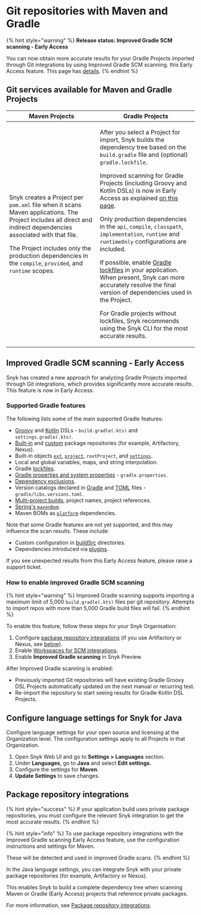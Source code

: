 # Git repositories with Maven and Gradle

{% hint style="warning" %}
**Release status: Improved Gradle SCM scanning - Early Access**

You can now obtain more accurate results for your Gradle Projects imported through Git integrations by using Improved Gradle SCM scanning. this Early Access feature. This page has [details](git-repositories-with-maven-and-gradle.md#improved-gradle-scm-scanning-early-access).
{% endhint %}

## Git services available for Maven and Gradle Projects

| Maven Projects                                                                                                                                                                                                                                                                                                                              | Gradle Projects                                                                                                                                                                                                                                                                                                                                                                                                                                                                                                                                                                                                                                                                                                                                                                                                                                                                                                                                                                                                                            |
| ------------------------------------------------------------------------------------------------------------------------------------------------------------------------------------------------------------------------------------------------------------------------------------------------------------------------------------------- | ------------------------------------------------------------------------------------------------------------------------------------------------------------------------------------------------------------------------------------------------------------------------------------------------------------------------------------------------------------------------------------------------------------------------------------------------------------------------------------------------------------------------------------------------------------------------------------------------------------------------------------------------------------------------------------------------------------------------------------------------------------------------------------------------------------------------------------------------------------------------------------------------------------------------------------------------------------------------------------------------------------------------------------------ |
| <p>Snyk creates a Project per <code>pom.xml</code> file when it scans Maven applications. The Project includes all direct and indirect dependencies associated with that file. </p><p></p><p>The Project includes only the production dependencies in the <code>compile</code>, <code>provided</code>, and <code>runtime</code> scopes.</p> | <p></p><p>After you select a Project for import, Snyk builds the dependency tree based on the <code>build.gradle</code> file and (optional) <code>gradle.lockfile</code>. </p><p></p><p>Improved scanning for Gradle Projects (including Groovy and Kotlin DSLs) is now in Early Access as explained <a href="git-repositories-with-maven-and-gradle.md#improved-gradle-scm-scanning-early-access">on this page</a>.</p><p></p><p>Only production dependencies in the <code>api</code>, <code>compile</code>, <code>classpath</code>, <code>implementation</code>, <code>runtime</code> and <code>runtimeOnly</code> configurations are included. </p><p></p><p>If possible, enable <a href="https://docs.gradle.org/current/userguide/dependency_locking.html">Gradle lockfiles</a> in your application. When present, Snyk can more accurately resolve the final version of dependencies used in the Project. </p><p></p><p>For Gradle projects without lockfiles, Snyk recommends using the Snyk CLI for the most accurate results.</p> |

## Improved Gradle SCM scanning - Early Access

Snyk has created a new approach for analyzing Gradle Projects imported through Git integrations, which provides significantly more accurate results. This feature is now in Early Access.

### Supported Gradle features&#x20;

The following lists some of the main supported Gradle features:

* [Groovy](https://docs.gradle.org/current/userguide/groovy\_build\_script\_primer.html) and [Kotlin](https://docs.gradle.org/current/userguide/kotlin\_dsl.html) DSLs - `build.gradle(.kts)` and `settings.gradle(.kts)`.
* [Built-in](https://docs.gradle.org/current/userguide/declaring\_repositories.html#sec:declaring\_public\_repository) and [custom](https://docs.gradle.org/current/userguide/declaring\_repositories.html#sec:declaring\_custom\_repository) package repositories (for example, Artifactory, Nexus).
* Built-in objects [`ext`](https://docs.gradle.org/current/dsl/org.gradle.api.plugins.ExtraPropertiesExtension.html), [`project`](https://docs.gradle.org/current/dsl/org.gradle.api.Project.html), `rootProject`, and [`settings`](https://docs.gradle.org/current/dsl/org.gradle.api.initialization.Settings.html).
* Local and global variables, maps, and string interpolation.
* Gradle [lockfiles](https://docs.gradle.org/current/userguide/dependency\_locking.html).
* [Gradle properties and system properties](https://docs.gradle.org/current/userguide/build\_environment.html#sec:gradle\_system\_properties) - `gradle.properties`.
* [Dependency exclusions](https://docs.gradle.org/current/userguide/dependency\_downgrade\_and\_exclude.html#sec:excluding-transitive-deps).
* Version catalogs declared in [Gradle](https://docs.gradle.org/current/userguide/platforms.html#sub:version-catalog-declaration) and [TOML](https://docs.gradle.org/current/userguide/platforms.html#sub::toml-dependencies-format) files - `gradle/libs.versions.toml`.
* [Multi-project builds](https://docs.gradle.org/current/userguide/declaring\_dependencies\_between\_subprojects.html), project names, project references.
* [Spring's `mavenBom`](https://docs.spring.io/dependency-management-plugin/docs/current/reference/html/#dependency-management-configuration-bom-import).
* Maven BOMs as [`platform`](https://docs.gradle.org/current/userguide/platforms.html#sub:using-platform-to-control-transitive-deps) dependencies.

Note that some Gradle features are not yet supported, and this may influence the scan results. These include:

* Custom configuration in [buildSrc](https://docs.gradle.org/current/userguide/organizing\_gradle\_projects.html#sec:build\_sources) directories.
* Dependencies introduced via [plugins](https://docs.gradle.org/current/userguide/plugins.html).

If you see unexpected results from this Early Access feature, please raise a support ticket.

### How to enable improved Gradle SCM scanning

{% hint style="warning" %}
Improved Gradle scanning supports importing a maximum limit of 5,000 `build.gradle(.kts)` files per git repository. Attempts to import repos with more than 5,000 Gradle build files will fail.
{% endhint %}

To enable this feature, follow these steps for your Snyk Organisation:

1. Configure [package repository integrations](../../scan-using-snyk/snyk-open-source/scan-open-source-libraries-and-licenses/package-repository-integrations/) (if you use Artifactory or Nexus, see [below](git-repositories-with-maven-and-gradle.md#package-repository-integrations)).
2. Enable [Workspaces for SCM integrations](../../scm-ide-and-ci-cd-integrations/snyk-scm-integrations/introduction-to-git-repository-integrations/workspaces-for-scm-integrations.md).
3. Enable **Improved Gradle scanning** in Snyk Preview.

After Improved Gradle scanning is enabled:

* Previously imported Git repositories will have existing Gradle Groovy DSL Projects automatically updated on the next manual or recurring test.
* Re-import the repository to start seeing results for Gradle Kotlin DSL Projects.

## Configure language settings for Snyk for Java

Configure language settings for your open source and licensing at the Organization level. The configuration settings apply to all Projects in that Organization.

1. Open Snyk Web UI and go to **Settings >** **Languages** section.
2. Under **Languages**, go to **Java** and select **Edit settings.**
3. Configure the settings for **Maven**.
4. **Update Settings** to save changes.

## Package repository integrations

{% hint style="success" %}
If your application build uses private package repositories, you must configure the relevant Snyk integration to get the most accurate results.&#x20;
{% endhint %}

{% hint style="info" %}
To use package repository integrations with the Improved Gradle scanning Early Access feature, use the configuration instructions and settings for Maven.&#x20;

These will be detected and used in improved Gradle scans.
{% endhint %}

In the Java language settings, you can integrate Snyk with your private package repositories (for example, Artifactory or Nexus).&#x20;

This enables Snyk to build a complete dependency tree when scanning Maven or Gradle (Early Access) projects that reference private packages.

For more information, see [Package repository integrations](git-repositories-with-maven-and-gradle.md#package-repository-integrations).

